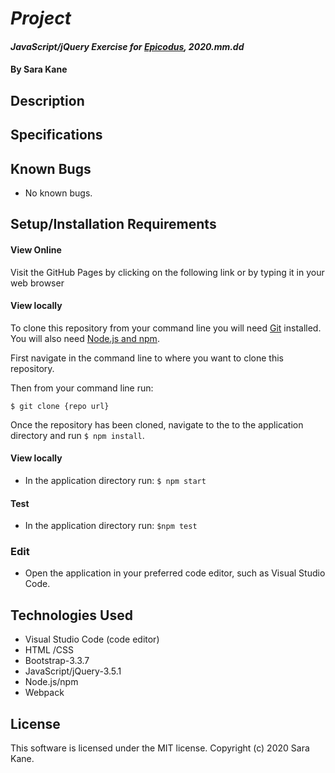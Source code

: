 # _Project_

#### _JavaScript/jQuery Exercise for [Epicodus](https://www.epicodus.com/), 2020.mm.dd_

#### By **Sara Kane**

## Description


## Specifications


## Known Bugs
* No known bugs.   

## Setup/Installation Requirements
#### View Online
Visit the GitHub Pages by clicking on the following link or by typing it in your web browser <url>

#### View locally
To clone this repository from your command line you will need [Git](https://git-scm.com/) installed. You will also need [Node.js and npm](https://nodejs.org/en/download/).

First navigate in the command line to where you want to clone this repository. 

Then from your command line run:

`$ git clone {repo url}`

Once the repository has been cloned, navigate to the to the application directory and run `$ npm install`.

#### View locally
* In the application directory run: `$ npm start`

#### Test
* In the application directory run: `$npm test`

### Edit
* Open the application in your preferred code editor, such as Visual Studio Code.

## Technologies Used
* Visual Studio Code (code editor)
* HTML /CSS
* Bootstrap-3.3.7
* JavaScript/jQuery-3.5.1
* Node.js/npm
* Webpack

## License
This software is licensed under the MIT license. Copyright (c) 2020 Sara Kane.